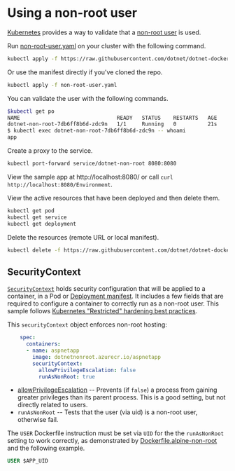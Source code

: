 # Using a non-root user

[Kubernetes](https://kubernetes.io/) provides a way to validate that a [non-root user](https://devblogs.microsoft.com/dotnet/securing-containers-with-rootless/) is used.

Run [non-root-user.yaml](non-root-user.yaml) on your cluster with the following command.

```bash
kubectl apply -f https://raw.githubusercontent.com/dotnet/dotnet-docker/main/samples/kubernetes/non-root-user/non-root-user.yaml
```

Or use the manifest directly if you've cloned the repo.

```bash
kubectl apply -f non-root-user.yaml
```

You can validate the user with the following commands.

```bash
$kubectl get po
NAME                               READY   STATUS    RESTARTS   AGE
dotnet-non-root-7db6ff8b6d-zdc9n   1/1     Running   0          21s
$ kubectl exec dotnet-non-root-7db6ff8b6d-zdc9n -- whoami
app
```

Create a proxy to the service.

```bash
kubectl port-forward service/dotnet-non-root 8080:8080
```

View the sample app at http://localhost:8080/ or call `curl http://localhost:8080/Environment`.

View the active resources that have been deployed and then delete them.

```bash
kubectl get pod
kubectl get service
kubectl get deployment
```

Delete the resources (remote URL or local manifest).

```bash
kubectl delete -f https://raw.githubusercontent.com/dotnet/dotnet-docker/main/samples/kubernetes/non-root-user/non-root-user.yaml
```

## SecurityContext

[`SecurityContext`](https://kubernetes.io/docs/reference/generated/kubernetes-api/v1.24/#securitycontext-v1-core) holds security configuration that will be applied to a container, in a Pod or [Deployment manifest](non-root-user.yaml). It includes a few fields that are required to configure a container to correctly run as a non-root user. This sample follows [Kubernetes "Restricted" hardening best practices](https://kubernetes.io/docs/concepts/security/pod-security-standards/#restricted).

This `securityContext` object enforces non-root hosting:

```yml
    spec:
      containers:
      - name: aspnetapp
        image: dotnetnonroot.azurecr.io/aspnetapp
        securityContext:
          allowPrivilegeEscalation: false
          runAsNonRoot: true
```

- [allowPrivilegeEscalation](https://kubernetes.io/docs/tasks/configure-pod-container/security-context/) -- Prevents (if `false`) a process from gaining greater privileges than its parent process. This is a good setting, but not directly related to users.
- `runAsNonRoot` -- Tests that the user (via uid) is a non-root user, otherwise fail.

The `USER` Dockerfile instruction must be set via `UID` for the the `runAsNonRoot` setting to work correctly, as demonstrated by [Dockerfile.alpine-non-root](https://github.com/dotnet/dotnet-docker/blob/f4786b8c0b4469f7eb18f891fd6c090561e50006/samples/aspnetapp/Dockerfile.alpine-non-root#L27) and the following example.

```dockerfile
USER $APP_UID
```
